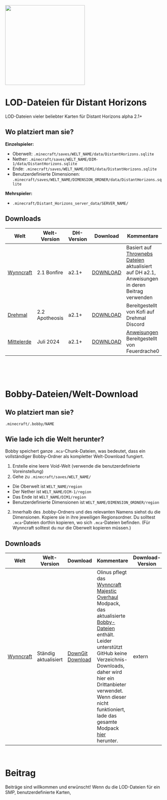 <img src="https://gitlab.com/distant-horizons-team/distant-horizons-core/-/raw/main/_Misc%20Files/logo%20files/new/SVG/Distant-Horizons-M.svg" height="256px">

# LOD-Dateien für Distant Horizons
LOD-Dateien vieler beliebter Karten für Distant Horizons alpha 2.1+

## Wo platziert man sie?
**Einzelspieler:**
- Oberwelt: `.minecraft/saves/WELT_NAME/data/DistantHorizons.sqlite`
- Nether: `.minecraft/saves/WELT_NAME/DIM-1/data/DistantHorizons.sqlite`
- Ende: `.minecraft/saves/WELT_NAME/DIM1/data/DistantHorizons.sqlite`
- Benutzerdefinierte Dimensionen: `.minecraft/saves/WELT_NAME/DIMENSION_ORDNER/data/DistantHorizons.sqlite`

**Mehrspieler:**
- `.minecraft/Distant_Horizons_server_data/SERVER_NAME/`

## Downloads
| Welt | Welt-Version | DH-Version | Download | Kommentare | Download-Version |
| --- | --- | --- | --- | --- | --- |
| [Wynncraft](https://wynncraft.com/) | 2.1 Bonfire | a2.1+ | [DOWNLOAD](../..//releases/tag/wynn1.2) | Basiert auf [Thrownebs Dateien](https://forums.wynncraft.com/threads/distant-horizons-v2-lod-files-for-wynncraft-map.315647/) aktualisiert auf DH a2.1, Anweisungen in deren Beitrag verwenden | wynn1.2
| [Drehmal](https://www.drehmal.net/) | 2.2 Apotheosis | a2.1+ | [DOWNLOAD](https://drive.usercontent.google.com/download?id=1Sb9k6IC0z-qu6gNy28mX8cEyvjd_ovQr&export=download&authuser=0) | Bereitgestellt von Kofi auf Drehmal Discord | extern
| [Mittelerde](https://www.mcmiddleearth.com/) | Juli 2024 | a2.1+ | [DOWNLOAD](https://www.mcmiddleearth.com/community/resources/distant-horizons-base.170/download) | [Anweisungen](https://www.mcmiddleearth.com/community/resources/distant-horizons-lods.171/) Bereitgestellt von Feuerdrache0 | extern

<br><br><br>

# Bobby-Dateien/Welt-Download

## Wo platziert man sie?
`.minecraft/.bobby/NAME`

## Wie lade ich die Welt herunter?
Bobby speichert ganze `.mca`-Chunk-Dateien, was bedeutet, dass ein vollständiger Bobby-Ordner als kompletter Welt-Download fungiert.
1. Erstelle eine leere Void-Welt (verwende die benutzerdefinierte Voreinstellung)
2. Gehe zu `.minecraft/saves/WELT_NAME/`
- Die Oberwelt ist `WELT_NAME/region`
- Der Nether ist `WELT_NAME/DIM-1/region`
- Das Ende ist `WELT_NAME/DIM1/region`
- Benutzerdefinierte Dimensionen ist `WELT_NAME/DIMENSION_ORDNER/region`
2. Innerhalb des .bobby-Ordners und des relevanten Namens siehst du die Dimensionen. Kopiere sie in ihre jeweiligen Regionsordner.
Du solltest `.mca`-Dateien dorthin kopieren, wo sich `.mca`-Dateien befinden. (Für Wynncraft solltest du nur die Oberwelt kopieren müssen.)

## Downloads
| Welt | Welt-Version | Download | Kommentare | Download-Version |
| --- | --- | --- | --- | --- |
| [Wynncraft](https://wynncraft.com/) | Ständig aktualisiert | [DownGit Download](https://downgit.github.io/#/home?url=https://github.com/Wynncraft-Overhaul/majestic-overhaul/tree/immersive/.bobby/play.wynncraft.com/0/minecraft) | Olinus pflegt das [Wynncraft Majestic Overhaul](https://github.com/Wynncraft-Overhaul/majestic-overhaul) Modpack, das aktualisierte [Bobby-Dateien](https://github.com/Wynncraft-Overhaul/majestic-overhaul/tree/immersive/.bobby/play.wynncraft.com/0/minecraft) enthält. Leider unterstützt GitHub keine Verzeichnis-Downloads, daher wird hier ein Drittanbieter verwendet. Wenn dieser nicht funktioniert, lade das gesamte Modpack [hier](https://github.com/Wynncraft-Overhaul/majestic-overhaul/archive/refs/heads/immersive.zip) herunter. | extern

<br>

# Beitrag

Beiträge sind willkommen und erwünscht! Wenn du die LOD-Dateien für ein SMP, benutzerdefinierte Karten,
